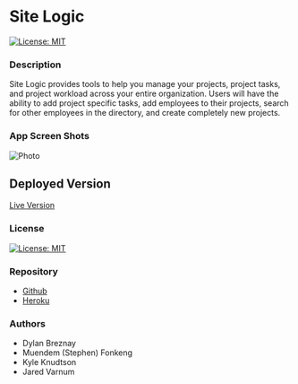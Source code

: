# Site Logic
  
  [![License: MIT](https://img.shields.io/badge/License-MIT-yellow.svg)](https://opensource.org/licenses/MIT)
  
  ### Description

  Site Logic provides tools to help you manage your projects, project tasks, and project workload across your entire organization.  Users will have the ability to add project specific tasks, add employees to their projects, search for other employees in the directory, and create completely new projects.  
  
  ### App Screen Shots

  ![Photo](https://user-images.githubusercontent.com/60904436/90945736-566d1d80-e3ec-11ea-9aee-16ff905cd03e.png) 

  ## Deployed Version

  [Live Version](https://glacial-reef-34949.herokuapp.com/)
  
  ### License

  [![License: MIT](https://img.shields.io/badge/License-MIT-yellow.svg)](https://opensource.org/licenses/MIT)

  ### Repository

  - [Github](https://github.com/dbreznay/Daring-Donkeys)
  - [Heroku]()

  ### Authors
  
  * Dylan Breznay
  * Muendem (Stephen) Fonkeng
  * Kyle Knudtson
  * Jared Varnum
